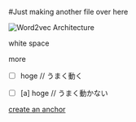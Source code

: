 #Just making another file over here


![Word2vec Architecture](http://postachio-images.s3-website-us-east-1.amazonaws.com/d7832041-1d7e-4ec7-bb7e-099193cc8c7d/097950f1-2231-48cb-9c3a-dcefa8ea3001/f297b956-90f2-4c29-9208-12be0050e819.png)


white space






more




- [ ] hoge // うまく動く
- [ ] \[a] hoge // うまく動かない














[create an anchor](#anchors-in-markdown)
